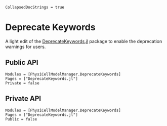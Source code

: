 ```@meta
CollapsedDocStrings = true
```

# Deprecate Keywords

A light edit of the [DeprecateKeywords.jl](https://github.com/MilesCranmer/DeprecateKeywords.jl) package to enable the deprecation warnings for users.

## Public API
```@autodocs
Modules = [PhysiCellModelManager.DeprecateKeywords]
Pages = ["DeprecateKeywords.jl"]
Private = false
```

## Private API
```@autodocs
Modules = [PhysiCellModelManager.DeprecateKeywords]
Pages = ["DeprecateKeywords.jl"]
Public = false
```